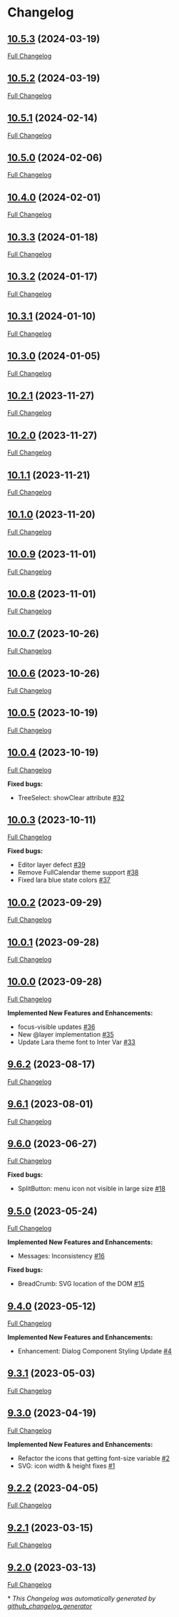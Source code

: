 # Changelog
## [10.5.3](https://github.com/primefaces/primereact-sass-theme/tree/HEAD) (2024-03-19)

[Full Changelog](https://github.com/primefaces/primereact-sass-theme/compare/10.5.2...10.5.3)

## [10.5.2](https://github.com/primefaces/primereact-sass-theme/tree/HEAD) (2024-03-19)

[Full Changelog](https://github.com/primefaces/primereact-sass-theme/compare/10.5.1...10.5.2)

## [10.5.1](https://github.com/primefaces/primereact-sass-theme/tree/HEAD) (2024-02-14)

[Full Changelog](https://github.com/primefaces/primereact-sass-theme/compare/10.5.0...10.5.1)

## [10.5.0](https://github.com/primefaces/primereact-sass-theme/tree/HEAD) (2024-02-06)

[Full Changelog](https://github.com/primefaces/primereact-sass-theme/compare/10.4.0...10.5.0)

## [10.4.0](https://github.com/primefaces/primereact-sass-theme/tree/HEAD) (2024-02-01)

[Full Changelog](https://github.com/primefaces/primereact-sass-theme/compare/10.3.3...10.4.0)

## [10.3.3](https://github.com/primefaces/primereact-sass-theme/tree/HEAD) (2024-01-18)

[Full Changelog](https://github.com/primefaces/primereact-sass-theme/compare/10.3.2...10.3.3)

## [10.3.2](https://github.com/primefaces/primereact-sass-theme/tree/HEAD) (2024-01-17)

[Full Changelog](https://github.com/primefaces/primereact-sass-theme/compare/10.3.1...10.3.2)

## [10.3.1](https://github.com/primefaces/primereact-sass-theme/tree/HEAD) (2024-01-10)

[Full Changelog](https://github.com/primefaces/primereact-sass-theme/compare/10.3.0...10.3.1)

## [10.3.0](https://github.com/primefaces/primereact-sass-theme/tree/HEAD) (2024-01-05)

[Full Changelog](https://github.com/primefaces/primereact-sass-theme/compare/10.2.1...10.3.0)

## [10.2.1](https://github.com/primefaces/primereact-sass-theme/tree/HEAD) (2023-11-27)

[Full Changelog](https://github.com/primefaces/primereact-sass-theme/compare/10.2.0...10.2.1)

## [10.2.0](https://github.com/primefaces/primereact-sass-theme/tree/HEAD) (2023-11-27)

[Full Changelog](https://github.com/primefaces/primereact-sass-theme/compare/10.1.1...10.2.0)

## [10.1.1](https://github.com/primefaces/primereact-sass-theme/tree/HEAD) (2023-11-21)

[Full Changelog](https://github.com/primefaces/primereact-sass-theme/compare/10.1.0...10.1.1)

## [10.1.0](https://github.com/primefaces/primereact-sass-theme/tree/HEAD) (2023-11-20)

[Full Changelog](https://github.com/primefaces/primereact-sass-theme/compare/10.0.9...10.1.0)

## [10.0.9](https://github.com/primefaces/primereact-sass-theme/tree/HEAD) (2023-11-01)

[Full Changelog](https://github.com/primefaces/primereact-sass-theme/compare/10.0.8...10.0.9)

## [10.0.8](https://github.com/primefaces/primereact-sass-theme/tree/HEAD) (2023-11-01)

[Full Changelog](https://github.com/primefaces/primereact-sass-theme/compare/10.0.7...10.0.8)

## [10.0.7](https://github.com/primefaces/primereact-sass-theme/tree/HEAD) (2023-10-26)

[Full Changelog](https://github.com/primefaces/primereact-sass-theme/compare/10.0.6...10.0.7)

## [10.0.6](https://github.com/primefaces/primereact-sass-theme/tree/HEAD) (2023-10-26)

[Full Changelog](https://github.com/primefaces/primereact-sass-theme/compare/10.0.5...10.0.6)

## [10.0.5](https://github.com/primefaces/primereact-sass-theme/tree/HEAD) (2023-10-19)

[Full Changelog](https://github.com/primefaces/primereact-sass-theme/compare/10.0.4...10.0.5)

## [10.0.4](https://github.com/primefaces/primereact-sass-theme/tree/HEAD) (2023-10-19)

[Full Changelog](https://github.com/primefaces/primereact-sass-theme/compare/10.0.3...10.0.4)

**Fixed bugs:**

- TreeSelect: showClear attribute [\#32](https://github.com/primefaces/primereact-sass-theme/pull/32)

## [10.0.3](https://github.com/primefaces/primereact-sass-theme/tree/HEAD) (2023-10-11)

[Full Changelog](https://github.com/primefaces/primereact-sass-theme/compare/10.0.2...10.0.3)

**Fixed bugs:**

- Editor layer defect [\#39](https://github.com/primefaces/primereact-sass-theme/issues/39)
- Remove FullCalendar theme support [\#38](https://github.com/primefaces/primereact-sass-theme/issues/38)
- Fixed lara blue state colors [\#37](https://github.com/primefaces/primereact-sass-theme/issues/37)

## [10.0.2](https://github.com/primefaces/primereact-sass-theme/tree/10.0.2) (2023-09-29)

[Full Changelog](https://github.com/primefaces/primereact-sass-theme/compare/9.6.2...10.0.2)

## [10.0.1](https://github.com/primefaces/primereact-sass-theme/tree/10.0.1) (2023-09-28)

[Full Changelog](https://github.com/primefaces/primereact-sass-theme/compare/9.6.2...10.0.1)
## [10.0.0](https://github.com/primefaces/primereact-sass-theme/tree/10.0.0) (2023-09-28)

[Full Changelog](https://github.com/primefaces/primereact-sass-theme/compare/9.6.2...10.0.0)

**Implemented New Features and Enhancements:**

- focus-visible updates  [\#36](https://github.com/primefaces/primereact-sass-theme/issues/36)
- New @layer implementation [\#35](https://github.com/primefaces/primereact-sass-theme/issues/35)
- Update Lara theme font to Inter Var [\#33](https://github.com/primefaces/primereact-sass-theme/issues/33)

## [9.6.2](https://github.com/primefaces/primereact-sass-theme/tree/9.6.2) (2023-08-17)

[Full Changelog](https://github.com/primefaces/primereact-sass-theme/compare/9.6.1...9.6.2)

## [9.6.1](https://github.com/primefaces/primereact-sass-theme/tree/9.6.1) (2023-08-01)

[Full Changelog](https://github.com/primefaces/primereact-sass-theme/compare/9.6.0...9.6.1)

## [9.6.0](https://github.com/primefaces/primereact-sass-theme/tree/9.6.0) (2023-06-27)

[Full Changelog](https://github.com/primefaces/primereact-sass-theme/compare/9.5.0...9.6.0)

**Fixed bugs:**

- SplitButton: menu icon not visible in large size [\#18](https://github.com/primefaces/primereact-sass-theme/issues/18)

## [9.5.0](https://github.com/primefaces/primereact-sass-theme/tree/9.5.0) (2023-05-24)

[Full Changelog](https://github.com/primefaces/primereact-sass-theme/compare/9.4.0...9.5.0)

**Implemented New Features and Enhancements:**

- Messages: Inconsistency [\#16](https://github.com/primefaces/primereact-sass-theme/issues/16)

**Fixed bugs:**

- BreadCrumb: SVG location of the DOM [\#15](https://github.com/primefaces/primereact-sass-theme/issues/15)

## [9.4.0](https://github.com/primefaces/primereact-sass-theme/tree/9.4.0) (2023-05-12)

[Full Changelog](https://github.com/primefaces/primereact-sass-theme/compare/9.3.1...9.4.0)

**Implemented New Features and Enhancements:**

- Enhancement: Dialog Component Styling Update [\#4](https://github.com/primefaces/primereact-sass-theme/issues/4)

## [9.3.1](https://github.com/primefaces/primereact-sass-theme/tree/9.3.1) (2023-05-03)

[Full Changelog](https://github.com/primefaces/primereact-sass-theme/compare/9.3.0...9.3.1)

## [9.3.0](https://github.com/primefaces/primereact-sass-theme/tree/9.3.0) (2023-04-19)

[Full Changelog](https://github.com/primefaces/primereact-sass-theme/compare/9.2.2...9.3.0)

**Implemented New Features and Enhancements:**

- Refactor the icons that getting font-size variable [\#2](https://github.com/primefaces/primereact-sass-theme/issues/2)
- SVG: icon width & height fixes [\#1](https://github.com/primefaces/primereact-sass-theme/issues/1)

## [9.2.2](https://github.com/primefaces/primereact-sass-theme/tree/9.2.2) (2023-04-05)

[Full Changelog](https://github.com/primefaces/primereact-sass-theme/compare/9.2.1...9.2.2)

## [9.2.1](https://github.com/primefaces/primereact-sass-theme/tree/9.2.1) (2023-03-15)

[Full Changelog](https://github.com/primefaces/primereact-sass-theme/compare/9.2.0...9.2.1)

## [9.2.0](https://github.com/primefaces/primereact-sass-theme/tree/9.2.0) (2023-03-13)

[Full Changelog](https://github.com/primefaces/primereact-sass-theme/compare/7384e53ac52d5a0fd089ed2d336b83e110c5867f...9.2.0)



\* *This Changelog was automatically generated by [github_changelog_generator](https://github.com/github-changelog-generator/github-changelog-generator)*
